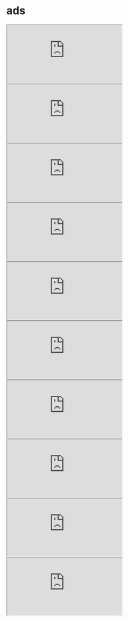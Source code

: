 # ads

<iframe class="advertisement" src="https://john.mondecitronne.com/embed?ref=celeste.exposed">
</iframe>

<iframe class="advertisement" src="https://john.mondecitronne.com/embed?ref=celeste.exposed">
</iframe>

<iframe class="advertisement" src="https://john.mondecitronne.com/embed?ref=celeste.exposed">
</iframe>

<iframe class="advertisement" src="https://john.mondecitronne.com/embed?ref=celeste.exposed">
</iframe>

<iframe class="advertisement" src="https://john.mondecitronne.com/embed?ref=celeste.exposed">
</iframe>

<iframe class="advertisement" src="https://john.mondecitronne.com/embed?ref=celeste.exposed">
</iframe>

<iframe class="advertisement" src="https://john.mondecitronne.com/embed?ref=celeste.exposed">
</iframe>

<iframe class="advertisement" src="https://john.mondecitronne.com/embed?ref=celeste.exposed">
</iframe>

<iframe class="advertisement" src="https://john.mondecitronne.com/embed?ref=celeste.exposed">
</iframe>

<iframe class="advertisement" src="https://john.mondecitronne.com/embed?ref=celeste.exposed">
</iframe>
